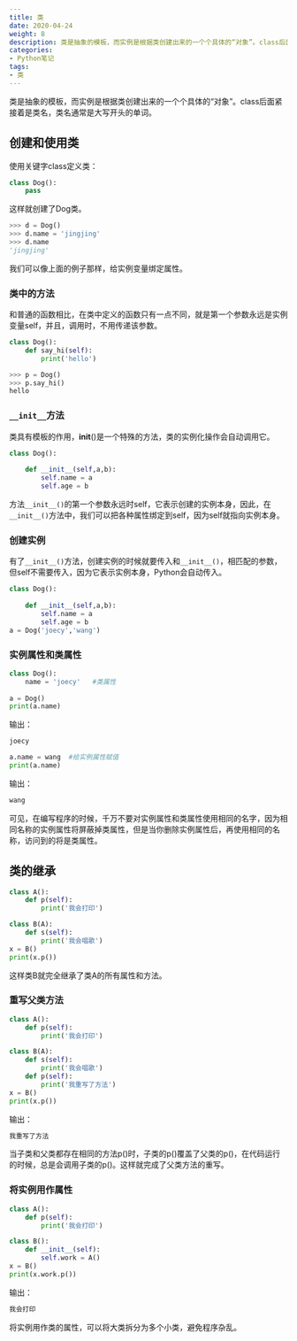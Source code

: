 ```yaml
---
title: 类
date: 2020-04-24
weight: 8
description: 类是抽象的模板，而实例是根据类创建出来的一个个具体的“对象”。class后面紧接着是类名，类名通常是大写开头的单词。
categories:
- Python笔记
tags:
- 类
---
```


类是抽象的模板，而实例是根据类创建出来的一个个具体的“对象”。class后面紧接着是类名，类名通常是大写开头的单词。
## 创建和使用类
使用关键字class定义类：
```python
class Dog():
    pass 
```
这样就创建了Dog类。
```python
>>> d = Dog()
>>> d.name = 'jingjing'
>>> d.name
'jingjing'
```
我们可以像上面的例子那样，给实例变量绑定属性。

### 类中的方法
和普通的函数相比，在类中定义的函数只有一点不同，就是第一个参数永远是实例变量self，并且，调用时，不用传递该参数。
```python
class Dog():
    def say_hi(self):
        print('hello')
```
```python
>>> p = Dog()
>>> p.say_hi()
hello
```
### `__init__`方法
类具有模板的作用，__init__()是一个特殊的方法，类的实例化操作会自动调用它。
```python
class Dog():
	
	def __init__(self,a,b):
		self.name = a
		self.age = b
```
方法`__init__()`的第一个参数永远时self，它表示创建的实例本身，因此，在`__init__()`方法中，我们可以把各种属性绑定到self，因为self就指向实例本身。

### 创建实例

有了`__init__()`方法，创建实例的时候就要传入和`__init__()`，相匹配的参数，但self不需要传入，因为它表示实例本身，Python会自动传入。
```python
class Dog():
	
	def __init__(self,a,b):
		self.name = a
		self.age = b
a = Dog('joecy','wang')
```

### 实例属性和类属性

```python
class Dog():
	name = 'joecy'   #类属性
	
a = Dog()
print(a.name)
```
输出：
```python
joecy
```
```python
a.name = wang  #给实例属性赋值
print(a.name)
```
输出：
```python
wang
```
可见，在编写程序的时候，千万不要对实例属性和类属性使用相同的名字，因为相同名称的实例属性将屏蔽掉类属性，但是当你删除实例属性后，再使用相同的名称，访问到的将是类属性。

## 类的继承

```python
class A():
	def p(self):
		print('我会打印')

class B(A):
	def s(self):
		print('我会唱歌')
x = B()
print(x.p())
```

这样类B就完全继承了类A的所有属性和方法。

### 重写父类方法
```python
class A():
	def p(self):
		print('我会打印')

class B(A):
	def s(self):
		print('我会唱歌')
	def p(self):
		print('我重写了方法')
x = B()
print(x.p())
```
输出：
```python
我重写了方法
```
当子类和父类都存在相同的方法p()时，子类的p()覆盖了父类的p()，在代码运行的时候，总是会调用子类的p()。这样就完成了父类方法的重写。

### 将实例用作属性

```python
class A():
	def p(self):
		print('我会打印')

class B():
	def __init__(self):
		self.work = A()
x = B()
print(x.work.p())
```
输出：
```python
我会打印
```

将实例用作类的属性，可以将大类拆分为多个小类，避免程序杂乱。



